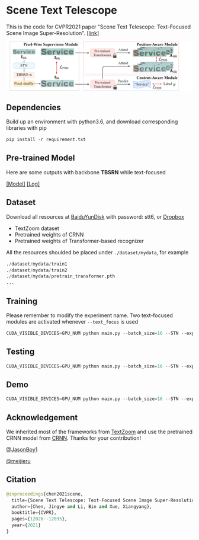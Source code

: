 # Scene Text Telescope

This is the code for CVPR2021 paper "Scene Text Telescope: Text-Focused Scene Image Super-Resolution". [[link]](https://openaccess.thecvf.com/content/CVPR2021/html/Chen_Scene_Text_Telescope_Text-Focused_Scene_Image_Super-Resolution_CVPR_2021_paper.html)

![architecture](./image/architecture.png)


## Dependencies
Build up an environment with python3.6, and download corresponding libraries with pip
```python
pip install -r requirement.txt
```

## Pre-trained Model
Here are some outputs with backbone **TBSRN** while text-focused

[[Model]](https://drive.google.com/file/d/1a-BNCC1pFczz4AkY8sJatg3GpeX1MCCr/view?usp=sharing) [[Log]](https://drive.google.com/file/d/19M5twD_cUAq88YuENPpR_7hIvLULb6mF/view?usp=sharing)


## Dataset
Download all resources at [BaiduYunDisk](https://pan.baidu.com/s/1P_SCcQG74fiQfTnfidpHEw) with password: stt6, or [Dropbox](https://www.dropbox.com/sh/f294n405ngbnujn/AABUO6rv_5H5MvIvCblcf-aKa?dl=0)

* TextZoom dataset
* Pretrained weights of CRNN 
* Pretrained weights of Transformer-based recognizer

All the resources shoulded be placed under ```./dataset/mydata```, for example
```python
./dataset/mydata/train1
./dataset/mydata/train2
./dataset/mydata/pretrain_transformer.pth
...
```


## Training
Please remember to modify the experiment name. Two text-focused modules are activated whenever ```--text_focus``` is used
```python
CUDA_VISIBLE_DEVICES=GPU_NUM python main.py --batch_size=16 --STN --exp_name EXP_NAME --text_focus
```

## Testing
```python
CUDA_VISIBLE_DEVICES=GPU_NUM python main.py --batch_size=16 --STN --exp_name EXP_NAME --text_focus --resume YOUR_MODEL --test --test_data_dir ./dataset/mydata/test
```

## Demo
```python
CUDA_VISIBLE_DEVICES=GPU_NUM python main.py --batch_size=16 --STN --exp_name EXP_NAME --text_focus --demo --demo_dir ./demo
```

## Acknowledgement
We inherited most of the frameworks from [TextZoom](https://github.com/JasonBoy1/TextZoom) and use the pretrained CRNN model from [CRNN](https://github.com/meijieru/crnn.pytorch).
Thanks for your contribution! 

[@JasonBoy1](https://github.com/JasonBoy1) 

 [@meijieru](https://github.com/meijieru)


## Citation
```python
@inproceedings{chen2021scene,
  title={Scene Text Telescope: Text-Focused Scene Image Super-Resolution},
  author={Chen, Jingye and Li, Bin and Xue, Xiangyang},
  booktitle={CVPR},
  pages={12026--12035},
  year={2021}
}
```